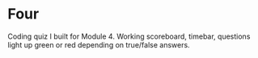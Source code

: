 # Four
Coding quiz I built for Module 4.
Working scoreboard, timebar, questions light up green or red depending on true/false answers.
